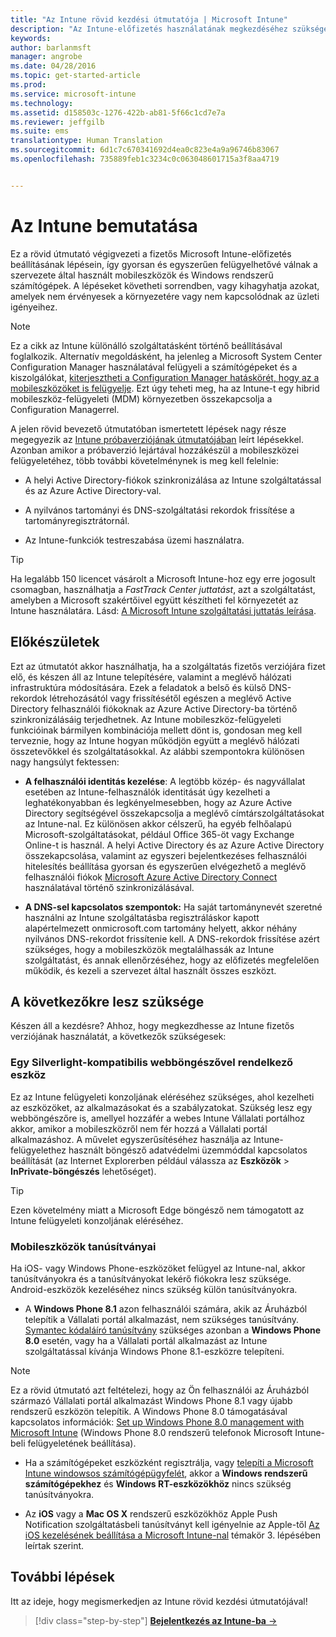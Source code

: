 ```yaml
---
title: "Az Intune rövid kezdési útmutatója | Microsoft Intune"
description: "Az Intune-előfizetés használatának megkezdéséhez szükséges követelmények és előfeltételek"
keywords: 
author: barlanmsft
manager: angrobe
ms.date: 04/28/2016
ms.topic: get-started-article
ms.prod: 
ms.service: microsoft-intune
ms.technology: 
ms.assetid: d158503c-1276-422b-ab81-5f66c1cd7e7a
ms.reviewer: jeffgilb
ms.suite: ems
translationtype: Human Translation
ms.sourcegitcommit: 6d1c7c670341692d4ea0c823e4a9a96746b83067
ms.openlocfilehash: 735889feb1c3234c0c063048601715a3f8aa4719


---
```



# Az Intune bemutatása
Ez a rövid útmutató végigvezeti a fizetős Microsoft Intune-előfizetés beállításának lépésein, így gyorsan és egyszerűen felügyelhetővé válnak a szervezete által használt mobileszközök és Windows rendszerű számítógépek. A lépéseket követheti sorrendben, vagy kihagyhatja azokat, amelyek nem érvényesek a környezetére vagy nem kapcsolódnak az üzleti igényeihez.

>[!NOTE]
>Ez a cikk az Intune különálló szolgáltatásként történő beállításával foglalkozik. Alternatív megoldásként, ha jelenleg a Microsoft System Center Configuration Manager használatával felügyeli a számítógépeket és a kiszolgálókat, [kiterjesztheti a Configuration Manager hatáskörét, hogy az a mobileszközöket is felügyelje](https://technet.microsoft.com/library/jj884158.aspx). Ezt úgy teheti meg, ha az Intune-t egy hibrid mobileszköz-felügyeleti (MDM) környezetben összekapcsolja a Configuration Managerrel.

A jelen rövid bevezető útmutatóban ismertetett lépések nagy része megegyezik az [Intune próbaverziójának útmutatójában](/intune/understand-explore/get-started-with-a-30-day-trial-of-microsoft-intune) leírt lépésekkel. Azonban amikor a próbaverzió lejártával hozzákészül a mobileszközei felügyeletéhez, több további követelménynek is meg kell felelnie:

-   A helyi Active Directory-fiókok szinkronizálása az Intune szolgáltatással és az Azure Active Directory-val.

-   A nyilvános tartományi és DNS-szolgáltatási rekordok frissítése a tartományregisztrátornál.

-   Az Intune-funkciók testreszabása üzemi használatra.

>[!TIP]
>Ha legalább 150 licencet vásárolt a Microsoft Intune-hoz egy erre jogosult csomagban, használhatja a *FastTrack Center juttatást*, azt a szolgáltatást, amelyben a Microsoft szakértőivel együtt készítheti fel környezetét az Intune használatára. Lásd: [A Microsoft Intune szolgáltatási juttatás leírása](https://technet.microsoft.com/library/mt228265.aspx).


## Előkészületek
Ezt az útmutatót akkor használhatja, ha a szolgáltatás fizetős verziójára fizet elő, és készen áll az Intune telepítésére, valamint a meglévő hálózati infrastruktúra módosítására. Ezek a feladatok a belső és külső DNS-rekordok létrehozásától vagy frissítésétől egészen a meglévő Active Directory felhasználói fiókoknak az Azure Active Directory-ba történő szinkronizálásáig terjedhetnek. Az Intune mobileszköz-felügyeleti funkcióinak bármilyen kombinációja mellett dönt is, gondosan meg kell terveznie, hogy az Intune hogyan működjön együtt a meglévő hálózati összetevőkkel és szolgáltatásokkal. Az alábbi szempontokra különösen nagy hangsúlyt fektessen:

-   **A felhasználói identitás kezelése**: A legtöbb közép- és nagyvállalat esetében az Intune-felhasználók identitását úgy kezelheti a leghatékonyabban és legkényelmesebben, hogy az Azure Active Directory segítségével összekapcsolja a meglévő címtárszolgáltatásokat az Intune-nal. Ez különösen akkor célszerű, ha egyéb felhőalapú Microsoft-szolgáltatásokat, például Office 365-öt vagy Exchange Online-t is használ. A helyi Active Directory és az Azure Active Directory összekapcsolása, valamint az egyszeri bejelentkezéses felhasználói hitelesítés beállítása gyorsan és egyszerűen elvégezhető a meglévő felhasználói fiókok [Microsoft Azure Active Directory Connect](https://www.microsoft.com/download/details.aspx?id=47594) használatával történő szinkronizálásával.

-   **A DNS-sel kapcsolatos szempontok:** Ha saját tartománynevét szeretné használni az Intune szolgáltatásba regisztráláskor kapott alapértelmezett onmicrosoft.com tartomány helyett, akkor néhány nyilvános DNS-rekordot frissítenie kell. A DNS-rekordok frissítése azért szükséges, hogy a mobileszközök megtalálhassák az Intune szolgáltatást, és annak ellenőrzéséhez, hogy az előfizetés megfelelően működik, és kezeli a szervezet által használt összes eszközt.

## A következőkre lesz szüksége
Készen áll a kezdésre? Ahhoz, hogy megkezdhesse az Intune fizetős verziójának használatát, a következők szükségesek:

### Egy Silverlight-kompatibilis webböngészővel rendelkező eszköz
Ez az Intune felügyeleti konzoljának eléréséhez szükséges, ahol kezelheti az eszközöket, az alkalmazásokat és a szabályzatokat. Szükség lesz egy webböngészőre is, amellyel hozzáfér a webes Intune Vállalati portálhoz akkor, amikor a mobileszközről nem fér hozzá a Vállalati portál alkalmazáshoz. A művelet egyszerűsítéséhez használja az Intune-felügyelethez használt böngésző adatvédelmi üzemmóddal kapcsolatos beállítását (az Internet Explorerben például válassza az **Eszközök** &gt; **InPrivate-böngészés** lehetőséget).

>[!TIP]
>Ezen követelmény miatt a Microsoft Edge böngésző nem támogatott az Intune felügyeleti konzoljának eléréséhez.


### Mobileszközök tanúsítványai
Ha iOS- vagy Windows Phone-eszközöket felügyel az Intune-nal, akkor tanúsítványokra és a tanúsítványokat lekérő fiókokra lesz szüksége. Android-eszközök kezeléséhez nincs szükség külön tanúsítványokra.

- A **Windows Phone 8.1** azon felhasználói számára, akik az Áruházból telepítik a Vállalati portál alkalmazást, nem szükséges tanúsítvány. [Symantec kódaláíró tanúsítvány](https://products.websecurity.symantec.com/orders/enrollment/microsoftCert.do) szükséges azonban a **Windows Phone 8.0** esetén, vagy ha a Vállalati portál alkalmazást az Intune szolgáltatással kívánja Windows Phone 8.1-eszközre telepíteni.

>[!NOTE]
>Ez a rövid útmutató azt feltételezi, hogy az Ön felhasználói az Áruházból származó Vállalati portál alkalmazást Windows Phone 8.1 vagy újabb rendszerű eszközön telepítik. A Windows Phone 8.0 támogatásával kapcsolatos információk: [Set up Windows Phone 8.0 management with Microsoft Intune](/Intune/deploy-use/set-up-windows-phone-8.0-management-with-microsoft-intune) (Windows Phone 8.0 rendszerű telefonok Microsoft Intune-beli felügyeletének beállítása).

- Ha a számítógépeket eszközként regisztrálja, vagy [telepíti a Microsoft Intune windowsos számítógépügyfelét](/intune/deploy-use/install-the-windows-pc-client-with-microsoft-intune), akkor a **Windows rendszerű számítógépekhez** és **Windows RT-eszközökhöz** nincs szükség tanúsítványokra.

- Az **iOS** vagy a **Mac OS X** rendszerű eszközökhöz Apple Push Notification szolgáltatásbeli tanúsítványt kell igényelnie az Apple-től [Az iOS kezelésének beállítása a Microsoft Intune-nal](/intune/deploy-use/set-up-ios-and-mac-management-with-microsoft-intune) témakör 3. lépésében leírtak szerint.

## További lépések
Itt az ideje, hogy megismerkedjen az Intune rövid kezdési útmutatójával!

>[!div class="step-by-step"]
[**Bejelentkezés az Intune-ba** &rarr;](start-with-a-paid-subscription-to-microsoft-intune-step-1.md)



<!--HONumber=Aug16_HO4-->


